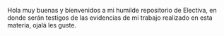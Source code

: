 Hola muy buenas y bienvenidos a mi humilde repositorio de Electiva, en donde serán testigos de las evidencias de mi trabajo realizado en esta materia, ojalá les guste. 
